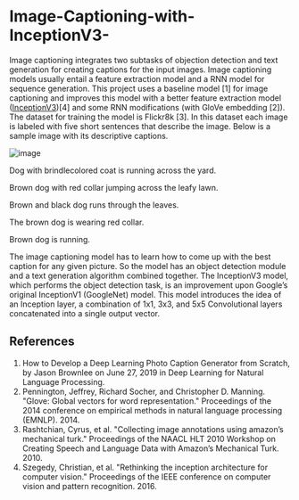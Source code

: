 # Image-Captioning-with-InceptionV3-

Image captioning integrates two subtasks of objection detection and text generation for creating captions for the input images. Image captioning models usually entail a feature extraction model and a RNN model for sequence generation. This project uses a baseline model [1] for image captioning and improves this model with a better feature extraction model ([InceptionV3](https://cloud.google.com/tpu/docs/inception-v3-advanced))[4] and some RNN modifications (with GloVe embedding [2]). The dataset for training the model is Flickr8k [3]. In this dataset each image is labeled with five short sentences that describe the image. Below is a sample image with its descriptive captions. 

![image](https://user-images.githubusercontent.com/34719495/121538769-0a1eb880-c9d3-11eb-8bff-800253938721.png)

Dog with brindlecolored coat is running across the yard.

Brown dog with red collar jumping across the leafy lawn. 

Brown and black dog runs through the leaves. 

The brown dog is wearing red collar. 

Brown dog is running.

The image captioning model has to learn how to come up with the best caption for any given picture. So the model has an object detection module and a text generation algorithm combined together. The InceptionV3 model, which performs the object detection task, is an improvement upon Google’s original InceptionV1 (GoogleNet) model. This model introduces the idea of an Inception layer, a combination of 1x1, 3x3, and 5x5 Convolutional layers concatenated into a single output vector.






## References
1. How to Develop a Deep Learning Photo Caption Generator from Scratch, by Jason Brownlee on June 27, 2019 in Deep Learning for Natural Language Processing.
2. Pennington, Jeffrey, Richard Socher, and Christopher D. Manning. "Glove: Global vectors for word representation." Proceedings of the 2014 conference on empirical methods in natural language processing (EMNLP). 2014.
3. Rashtchian, Cyrus, et al. "Collecting image annotations using amazon’s mechanical turk." Proceedings of the NAACL HLT 2010 Workshop on Creating Speech and Language Data with Amazon’s Mechanical Turk. 2010.
4. Szegedy, Christian, et al. "Rethinking the inception architecture for computer vision." Proceedings of the IEEE conference on computer vision and pattern recognition. 2016.

